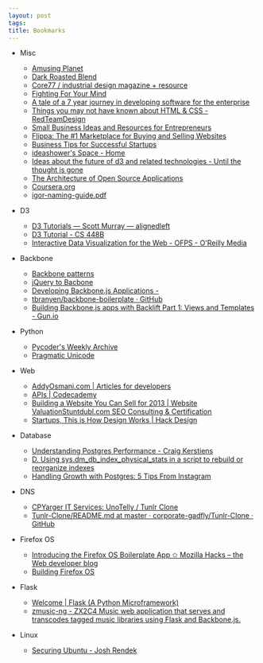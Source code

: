 ```yaml
---
layout: post
tags: 
title: Bookmarks
---
```

* Misc
  - [Amusing Planet](http://www.amusingplanet.com/)
  - [Dark Roasted Blend](http://www.darkroastedblend.com/)
  - [Core77 / industrial design magazine + resource](http://core77.com/)
  - [Fighting For Your Mind](http://refer.ly/fighting_for_your_mind/c/833fe668546a11e2b5ab22000a1db8fa)
  - [A tale of a 7 year journey in developing software for the enterprise](http://www.theenterprisearchitect.eu/archive/2013/01/05/a-tale-of-a-7-year-journey-in-developing-software-for-the-enterprise)
  - [Things you may not have known about HTML &amp; CSS - RedTeamDesign](http://www.red-team-design.com/things-you-may-not-have-known-about-html-css)
  - [Small Business Ideas and Resources for Entrepreneurs](http://www.inc.com/)
  - [Flippa: The #1 Marketplace for Buying and Selling Websites](https://flippa.com/)
  - [Business Tips for Successful Startups](http://mixergy.com)
  - [ideashower's Space - Home](http://ideashower.posterous.com/)
  - [Ideas about the future of d3 and related technologies - Until the thought is gone](http://zacharymaril.com/blog/2012/07/10/ideas-about-future-of-d3/)
  - [The Architecture of Open Source Applications](http://www.aosabook.org)
  - [Coursera.org](https://www.coursera.org/course/startup)
  - [igor-naming-guide.pdf](http://www.igorinternational.com/process/igor-naming-guide.pdf)

* D3
  - [D3 Tutorials — Scott Murray — alignedleft](http://alignedleft.com/tutorials/d3/)
  - [D3 Tutorial - CS 448B](https://graphics.stanford.edu/wikis/cs448b-12-fall/D3_Tutorial)
  - [Interactive Data Visualization for the Web - OFPS - O'Reilly Media](http://ofps.oreilly.com/titles/9781449339739/index.html)

* Backbone
  - [Backbone patterns](http://ricostacruz.com/backbone-patterns/)
  - [jQuery to Bacbone](https://github.com/kjbekkelund/writings/blob/master/published/understanding-backbone.md/)
  - [Developing Backbone.js Applications -](http://addyosmani.github.com/backbone-fundamentals/)
  - [tbranyen/backbone-boilerplate · GitHub](https://github.com/tbranyen/backbone-boilerplate)
  - [Building Backbone.js apps with Backlift Part 1: Views and Templates - Gun.io](http://gun.io/blog/Building-Backbone.js-apps-with-Backlift-Views-and-Templates/)

* Python
  - [Pycoder's Weekly Archive](http://pycoders.com/archive.html)
  - [Pragmatic Unicode](http://nedbatchelder.com/text/unipain.html)

* Web
  - [AddyOsmani.com | Articles for developers](http://addyosmani.com/blog/)
  - [APIs | Codecademy](http://www.codecademy.com/tracks/apis)
  - [Building a Website You Can Sell for 2013 | Website ValuationStuntdubl.com SEO Consulting &amp; Certification](http://www.stuntdubl.com/2013/01/08/website-valuation-2013/)
  - [Startups, This is How Design Works | Hack Design](http://hackdesign.org/link/startups-this-is-how-design-works/)

* Database
  - [Understanding Postgres Performance - Craig Kerstiens](http://craigkerstiens.com/2012/10/01/understanding-postgres-performance/)
  - [D. Using sys.dm_db_index_physical_stats in a script to rebuild or reorganize indexes](http://msdn.microsoft.com/en-us/library/ms188917.aspx)
  - [Handling Growth with Postgres: 5 Tips From Instagram](http://instagram-engineering.tumblr.com/post/40781627982/handling-growth-with-postgres-5-tips-from-instagram)

* DNS
  - [CPYarger IT Services: UnoTelly / Tunlr Clone](http://www.cpyarger.com/2012/11/unotelly-tunlr-clone.html)
  - [Tunlr-Clone/README.md at master · corporate-gadfly/Tunlr-Clone · GitHub](https://github.com/corporate-gadfly/Tunlr-Clone/blob/master/README.md)

* Firefox OS
  - [Introducing the Firefox OS Boilerplate App ✩ Mozilla Hacks – the Web developer blog](https://hacks.mozilla.org/2013/01/introducing-the-firefox-os-boilerplate-app/)
  - [Building Firefox OS](http://buildingfirefoxos.com/)

* Flask
  - [Welcome | Flask (A Python Microframework)](http://flask.pocoo.org/)
  - [zmusic-ng - ZX2C4 Music web application that serves and transcodes tagged music libraries using Flask and Backbone.js.](http://git.zx2c4.com/zmusic-ng/about/)

* Linux
  - [Securing Ubuntu - Josh Rendek](http://joshrendek.com/2013/01/securing-ubuntu/)
